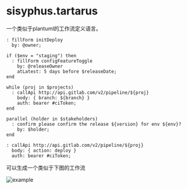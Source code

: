 # sisyphus.tartarus

一个类似于plantuml的工作流定义语言。

```
: fillForm initDeploy
  by: @owner;

if ($env = "staging") then
  : fillForm configFeatureToggle
    by: @releaseOwner
    atLatest: 5 days before $releaseDate;
end

while (proj in $projects)
  : callApi http://api.gitlab.com/v2/pipeline/${proj}
    body: { branch: ${branch} }
    auth: bearer #ciToken;
end

parallel (holder in $stakeholders)
  : confirm please confirm the release ${version} for env ${env}?
    by: $holder;
end

: callApi http://api.gitlab.com/v2/pipeline/${proj}
  body: { action: deploy }
  auth: bearer #ciToken;
```

可以生成一个类似于下图的工作流

![example](//www.plantuml.com/plantuml/png/fLF1Yjim5BphAmRNXsoWDXHwyMxJj2nxAWHAxa6sdsqrYYHa9Kke---rP3KrgQ67zKaypvitCthQzevRTpv9Dcprgo8xiE4T4GrRIv9uJxjOJ4VWaJejQxBz7z3JKs5rgLsn-Rxxkjjl1lQN9X0pu5O02gpNIT88AL-qFIN9UWsXX7ic8_ML0Ka270xbzN0encCQ-XuPS2y640rMAQaBFY4P1xL2jSa3N4SAgolr3mnOQbkKK6dLYFQ5k3jRskksbSI0e2P-CqrpneZo_xdxnXtrRa9zHCslFKfgjALRp_E8y6v8rQ9Xm49wm6id965bhFu1eP3w0rKkEbfgkPcgk9HVZ0YUEkTCaUVSYAmLJl8og_Gfltp8ZJ0aXQ8yCCyTd5qtgI-9Mx98Ax7NHr8pJAdhcCDFb9QhgYkGJWVyYjQ20GRSBmmmXd4CPEytcCh1uHpcEPPQRnRzLSLhCo5Kn19SHuX18xsCVK8hFn9-I_ogV6R0FoispNYCwi1RBbISbsLPj1ILBwN_bkp_d_nIxhnoexC2TNWqFlRUQSEsf6h_Ydy3)

